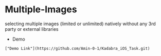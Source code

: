 # Multiple-Images
selecting multiple images (limited or unlimited) natively without any 3rd party or external libraries

* Demo
```
["Demo Link"](https://github.com/Amin-0-1/Kadabra_iOS_Task.git)
```
